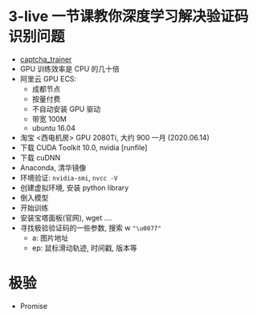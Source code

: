 # 3-live 一节课教你深度学习解决验证码识别问题
- [captcha_trainer](https://github.com/kerlomz/captcha_trainer)
- GPU 训练效率是 CPU 的几十倍
- 阿里云 GPU ECS:
  - 成都节点
  - 按量付费
  - 不自动安装 GPU 驱动
  - 带宽 100M
  - ubuntu 16.04
- 淘宝 <西电机房> GPU 2080Ti, 大约 900 一月 (2020.06.14)
- 下载 CUDA Toolkit 10.0, nvidia [runfile]
- 下载 cuDNN
- Anaconda, 清华镜像
- 环境验证: `nvidia-smi`, `nvcc -V`
- 创建虚拟环境, 安装 python library
- 倒入模型
- 开始训练
- 安装宝塔面板(官网), wget ....
- 寻找极验验证码的一些参数, 搜索 w `"\u0077"`
  - a: 图片地址
  - ep: 鼠标滑动轨迹, 时间戳, 版本等

# 极验
- Promise